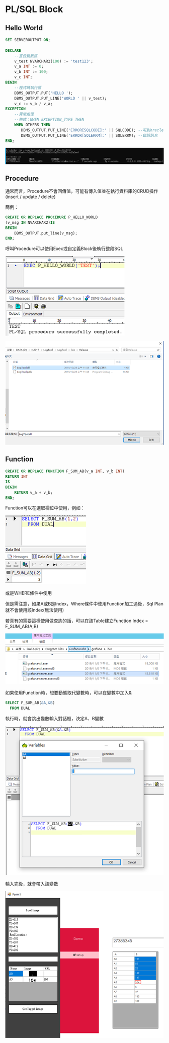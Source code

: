 # PL/SQL Block

## Hello World

```sql
SET SERVEROUTPUT ON;

DECLARE
    --宣告變數區
    v_test NVARCHAR2(100) := 'test123';
    v_a INT := 0;
    v_b INT := 100;
    v_c INT;
BEGIN
    --程式碼執行區
    DBMS_OUTPUT.PUT('HELLO ');
    DBMS_OUTPUT.PUT_LINE('WORLD ' || v_test);
    v_c := v_b / v_a;
EXCEPTION
    --異常處理
    --格式：WHEN EXCEPTION_TYPE THEN
    WHEN OTHERS THEN
       DBMS_OUTPUT.PUT_LINE('ERROR[SQLCODE]:' || SQLCODE); --可到oracle官網查表(若為已知)
       DBMS_OUTPUT.PUT_LINE('ERROR[SQLERRM]:' || SQLERRM); --錯誤訊息
END;
```

![](../.gitbook/assets/image%20%2818%29.png)

## Procedure

通常而言，Procedure不會回傳值，可能有傳入值並在執行資料庫的CRUD操作\(insert / update / delete\)

簡例：

```sql
CREATE OR REPLACE PROCEDURE P_HELLO_WORLD
(v_msg IN NVARCHAR2)IS
BEGIN
    DBMS_OUTPUT.put_line(v_msg);
END;
```

呼叫Procedure可以使用Exec或自定義Block後執行整段SQL

![](../.gitbook/assets/image%20%28464%29.png)

![](../.gitbook/assets/image%20%28102%29.png)

## Function

```sql
CREATE OR REPLACE FUNCTION F_SUM_AB(v_a INT, v_b INT)
RETURN INT
IS
BEGIN
    RETURN v_a + v_b;
END;
```

Function可以在選取欄位中使用，例如：

![](../.gitbook/assets/image%20%28475%29.png)

或是WHERE條件中使用

但是需注意，如果A或B是Index，Where條件中使用Function加工過後，Sql Plan就不會使用該Index\(無法使用\)

若真有的需要這樣使用做查詢的話，可以在該Table建立Function Index = F\_SUM\_AB\(A,B\)

![](../.gitbook/assets/image%20%2829%29.png)

如果使用Function時，想要動態取代變數時，可以在變數中加入&

```sql
SELECT F_SUM_AB(&A,&B)
  FROM DUAL
```

執行時，就會跳出變數輸入對話框，決定A、B變數

![](../.gitbook/assets/image%20%28468%29.png)

輸入完後，就會帶入該變數

![](../.gitbook/assets/image%20%28376%29.png)

